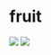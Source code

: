 # fruit
<img src="http://b37.photo.store.qq.com/psu?/87276bdf-719c-47e1-8fb8-c79757701ee9/AFyx.Az23cHpAUUSA.pB1bOIYocNyp2MdcxZwjfWzt0!/b/YQSW2hdXBQAAYnSZIRZpJQAA&a=40&b=37&bo=TQIOAgAAAAABBGA!&rf=viewer_4">
<img src="https://thumbnail0.baidupcs.com/thumbnail/a76a11c34779aef81cb0b2c23c4a9d5b?fid=3882260435-250528-520322479675341&time=1542607200&rt=sh&sign=FDTAER-DCb740ccc5511e5e8fedcff06b081203-aqjzP7wE44c45958fcsjlBf5C1k%3D&expires=8h&chkv=0&chkbd=0&chkpc=&dp-logid=7482545812205632081&dp-callid=0&size=c710_u400&quality=100&vuk=-&ft=video">
